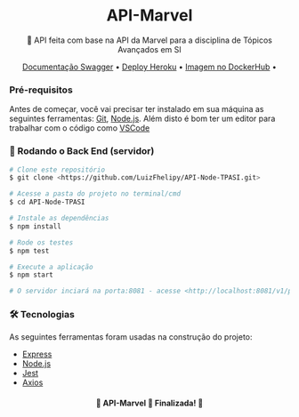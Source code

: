 <h1 align="center">
    <a>API-Marvel</a>
</h1>
<p align="center">🚀 API feita com base na API da Marvel para a disciplina de Tópicos Avançados em SI</p>

<p align="center">
 <a href="https://app.swaggerhub.com/apis/BlazeF35/marvel-api/1.0.0">Documentação Swagger</a> •
 <a href="https://api-marvel-trabalho.herokuapp.com/">Deploy Heroku</a> • 
 <a href="https://hub.docker.com/repository/docker/luizfhelipy/api_marvel_verse">Imagem no DockerHub</a> • 
</p>

### Pré-requisitos

Antes de começar, você vai precisar ter instalado em sua máquina as seguintes ferramentas:
[Git](https://git-scm.com), [Node.js](https://nodejs.org/en/). 
Além disto é bom ter um editor para trabalhar com o código como [VSCode](https://code.visualstudio.com/)

### 🎲 Rodando o Back End (servidor)

```bash
# Clone este repositório
$ git clone <https://github.com/LuizFhelipy/API-Node-TPASI.git>

# Acesse a pasta do projeto no terminal/cmd
$ cd API-Node-TPASI

# Instale as dependências
$ npm install

# Rode os testes
$ npm test

# Execute a aplicação
$ npm start

# O servidor inciará na porta:8081 - acesse <http://localhost:8081/v1/public/characters>
```

### 🛠 Tecnologias

As seguintes ferramentas foram usadas na construção do projeto:

- [Express](https://expressjs.com/pt-br/)
- [Node.js](https://nodejs.org/en/)
- [Jest](https://jestjs.io/)
- [Axios](https://www.npmjs.com/package/axios)

<h4 align="center"> 
	🚧  API-Marvel 🚀 Finalizada!  🚧
</h4>
